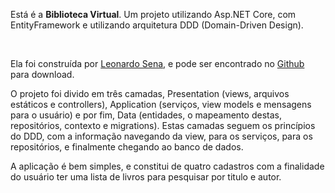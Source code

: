 ﻿<p>Está é a <b>Biblioteca Virtual</b>. Um projeto utilizando Asp.NET Core, com EntityFramework e utilizando arquitetura DDD (Domain-Driven Design).</p>
<br />
<p>Ela foi construída por <a href="emailto:lsr.sena@gmail.com">Leonardo Sena</a>, e pode ser encontrado no <a href="https://github.com/shadowkras/BibliotecaVirtual">Github</a> para download.</p>

<p>O projeto foi divido em três camadas, Presentation (views, arquivos estáticos e controllers), Application (serviços, view models e mensagens para o usuário) e por fim, Data (entidades, o mapeamento destas, repositórios, contexto e migrations). Estas camadas seguem os princípios do DDD, com a informação navegando da view, para os serviços, para os repositórios, e finalmente chegando ao banco de dados.</p>

<p>A aplicação é bem simples, e constitui de quatro cadastros com a finalidade do usuário ter uma lista de livros para pesquisar por titulo e autor.</p>

